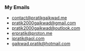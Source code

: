 ### My Emails
- contact@pratikgaikwad.me
- pratik2000gaikwad@gmail.com
- pratik2000gaikwad@outlook.com
- erpratik@proton.me
- ipratik@aol.com
- gaikwad.pratik@hotmail.com
